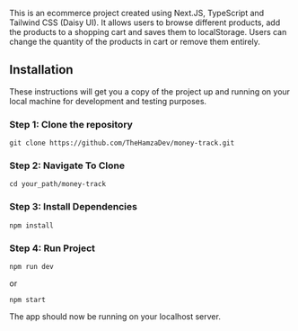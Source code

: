 This is an ecommerce project created using Next.JS, TypeScript and Tailwind CSS (Daisy UI). It allows users to browse different products, add the products to a shopping cart and saves them to localStorage. Users can change the quantity of the products in cart or remove them entirely.

## Installation
These instructions will get you a copy of the project up and running on your local machine for development and testing purposes.

### Step 1: Clone the repository
```
git clone https://github.com/TheHamzaDev/money-track.git
```
### Step 2: Navigate To Clone
```
cd your_path/money-track
```
### Step 3: Install Dependencies
```
npm install
```
### Step 4: Run Project
```
npm run dev
```
or
```
npm start
```
The app should now be running on your localhost server.
